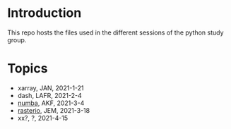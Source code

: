 # Introduction 
This repo hosts the files used in the different sessions of the python study group.

# Topics

* xarray, JAN, 2021-1-21
* dash, LAFR, 2021-2-4
* [numba](numba), AKF, 2021-3-4
* [rasterio](rasterio/README.md), JEM, 2021-3-18 
* xx?, ?, 2021-4-15

